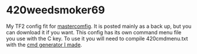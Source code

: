 # 420weedsmoker69
My TF2 config fit for [mastercomfig](https://mastercomfig.com/). It is posted mainly as a back up, but you can download it if you want. 
This config has its own command menu file you use with the C key. To use it you will need to compile 420cmdmenu.txt with the [cmd generator I made](https://github.com/WhyIsEvery4thYearAlwaysBad/CmdMenuGenerator).